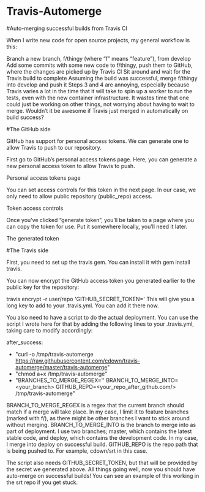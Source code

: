 # Travis-Automerge

#Auto-merging successful builds from Travis CI

When I write new code for open source projects, my general workflow is this:

Branch a new branch, f/thingy (where “f” means “feature”), from develop
Add some commits with some new code to f/thingy, push them to GitHub, where the changes are picked up by Travis CI
Sit around and wait for the Travis build to complete
Assuming the build was successful, merge f/thingy into develop and push it
Steps 3 and 4 are annoying, especially because Travis varies a lot in the time that it will take to spin up a worker to run the tests, even with the new container infrastructure. It wastes time that one could just be working on other things, not worrying about having to wait to merge. Wouldn’t it be awesome if Travis just merged in automatically on build success?

#The GitHub side

GitHub has support for personal access tokens. We can generate one to allow Travis to push to our repository.

First go to GitHub’s personal access tokens page. Here, you can generate a new personal access token to allow Travis to push.

Personal access tokens page

You can set access controls for this token in the next page. In our case, we only need to allow public repository (public_repo) access.

Token access controls

Once you’ve clicked “generate token”, you’ll be taken to a page where you can copy the token for use. Put it somewhere locally, you’ll need it later.

The generated token

#The Travis side

First, you need to set up the travis gem. You can install it with gem install travis.

You can now encrypt the GitHub access token you generated earlier to the public key for the repository:

travis encrypt -r user/repo 'GITHUB_SECRET_TOKEN=<your token>'
This will give you a long key to add to your .travis.yml. You can add it there now.

You also need to have a script to do the actual deployment. You can use the script I wrote here for that by adding the following lines to your .travis.yml, taking care to modify accordingly:

after_success:
  - "curl -o /tmp/travis-automerge https://raw.githubusercontent.com/cdown/travis-automerge/master/travis-automerge"
  - "chmod a+x /tmp/travis-automerge"
  - "BRANCHES_TO_MERGE_REGEX='' BRANCH_TO_MERGE_INTO=<your_branch> GITHUB_REPO=<your_repo_after_github.com/> /tmp/travis-automerge"

BRANCH_TO_MERGE_REGEX is a regex that the current branch should match if a merge will take place. In my case, I limit it to feature branches (marked with f/), as there might be other branches I want to stick around without merging.
BRANCH_TO_MERGE_INTO is the branch to merge into as part of deployment. I use two branches; master, which contains the latest stable code, and deploy, which contains the development code. In my case, I merge into deploy on successful build.
GITHUB_REPO is the repo path that is being pushed to. For example, cdown/srt in this case.

The script also needs GITHUB_SECRET_TOKEN, but that will be provided by the secret we generated above.
All things going well, now you should have auto-merge on successful builds! You can see an example of this working in the srt repo if you get stuck.

